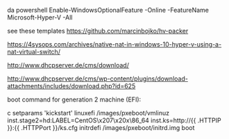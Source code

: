 da powershell
Enable-WindowsOptionalFeature -Online -FeatureName Microsoft-Hyper-V -All


see these templates
https://github.com/marcinbojko/hv-packer

https://4sysops.com/archives/native-nat-in-windows-10-hyper-v-using-a-nat-virtual-switch/

http://www.dhcpserver.de/cms/download/


http://www.dhcpserver.de/cms/wp-content/plugins/download-attachments/includes/download.php?id=625

boot command for generation 2 machine (EFI):

c  setparams 'kickstart' <enter> linuxefi /images/pxeboot/vmlinuz inst.stage2=hd:LABEL=CentOS\\x207\\x20x\\86_64 inst.ks=http://{{ .HTTPIP }}:{{ .HTTPPort }}/ks.cfg<enter> initrdefi /images/pxeboot/initrd.img<enter> boot<enter>